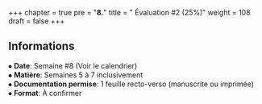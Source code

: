 +++
chapter = true
pre = "<b>8.</b>"
title = " Évaluation #2 (25%)"
weight = 108
draft = false
+++


## Informations

⦁ **Date**:			Semaine #8 (Voir le calendrier)  
⦁ **Matière**: 		        Semaines 5 à 7 inclusivement  
⦁ **Documentation permise**: 	1 feuille recto-verso (manuscrite ou imprimée)  
⦁ **Format**:			À confirmer

<!--
## Exercice 6 – Motif avec nombres décroissants par ligne

* Affiche les nombres dans l’ordre décroissant sur chaque ligne.
* Utilise deux boucles `for` imbriquées.
* Ne pas utiliser de chaînes préfabriquées (ex: `"321"`).

**Affichage attendu :**
```
321
21
1
```

## Exercice 7 – Triangle aligné à droite avec nombres croissants

* Utilise les fonctions `print()` et la multiplication de chaînes (`" " * n`).
* Aligne le motif à droite.
* Ne pas utiliser de fonctions avancées comme `rjust()`.


**Affichage attendu :**
```
&nbsp; 1
&nbsp;12
123

```


## Exercice 8 – Triangle inversé avec décalage à gauche

* Utilise deux boucles imbriquées et des espaces (`" "`) pour le décalage.
* Le triangle doit se décaler d’une position à droite à chaque ligne.

**Affichage attendu :**
```
123
&nbsp;12
&nbsp; 1
```


=== SOLUTION===

## Exercice 6: Nombres décroissants sur chaque ligne

**Affichage :**
```

321
21
1
```

**Code :**
```python

for i in range(3, 0, -1):
&nbsp;   for j in range(i, 0, -1):
&nbsp;       print(j, end="")
&nbsp;   print()
```

## Exercice 7: Triangle inversé aligné à droite

**Affichage :**
```
&nbsp; 1
&nbsp;12
123
```

**Code :**
```python
n = 3

for i in range(1, n + 1):
&nbsp;   print(" " * (n - i) + "".join(str(j) for j in range(1, i + 1)))
```


## Exercice 8: Triangle inversé avec espace et décalage

**Affichage :**
```
123
&nbsp;12
&nbsp; 1
```
```python
n = 3

for i in range(n, 0, -1):
&nbsp;   print(" " * (n - i) + "".join(str(j) for j in range(1, i + 1)))
```
-->